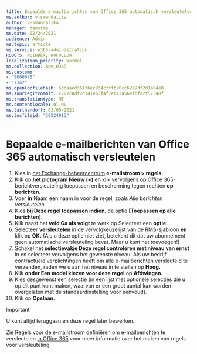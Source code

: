 ```yaml
---
title: Bepaalde e-mailberichten van Office 365 automatisch versleutelen
ms.author: v-smandalika
author: v-smandalika
manager: dansimp
ms.date: 02/24/2021
audience: Admin
ms.topic: article
ms.service: o365-administration
ROBOTS: NOINDEX, NOFOLLOW
localization_priority: Normal
ms.collection: Adm_O365
ms.custom:
- "9000078"
- "7342"
ms.openlocfilehash: 5ddaaed361f6ec934cfffb00cc62a9df2d1a04e8
ms.sourcegitcommit: c202c0df2d141e63f4f7eb13a56efbfc2f57348f
ms.translationtype: MT
ms.contentlocale: nl-NL
ms.lasthandoff: 03/05/2021
ms.locfileid: "50524913"
---
```

# <a name="automatically-encrypt-certain-email-messages-from-office-365"></a>Bepaalde e-mailberichten van Office 365 automatisch versleutelen

1. Kies in [het Exchange-beheercentrum](https://outlook.office365.com/ecp/) **e-mailstroom > regels.** 
2. Klik op **het pictogram Nieuw (+)** en klik vervolgens op Office 365-berichtversleuteling toepassen en bescherming tegen rechten **op berichten.**
3. Voer **in** Naam een naam in voor de regel, zoals *Alle berichten versleutelen.*
4. Kies **bij Deze regel toepassen indien**, de optie **[Toepassen op alle berichten]**. 
5. Klik naast het **veld Ga als volgt** te werk op Selecteer een **optie.** 
6. Selecteer **versleutelen** in de vervolgkeuzelijst van de RMS-sjabloon **en** klik op **OK.** (Als u deze optie niet ziet, betekent dit dat uw abonnement geen automatische versleuteling bevat. Maar u kunt het toevoegen!)
7. Schakel het **selectievakje Deze regel controleren met niveau van ernst** in en selecteer vervolgens het gewenste niveau. Als uw bedrijf contractuele verplichtingen heeft om alle e-mailberichten versleuteld te verzenden, raden we u aan het niveau in te stellen op **Hoog.**
8. Klik **onder Een model kiezen voor deze regel** op **Afdwingen.** 
9. Kies desgewenst een selectie (in een lijst met optionele selecties die u op dit punt kunt maken, waarvan er een groot aantal kan worden overgelaten met de standaardinstelling voor eenvoud).
10. Klik op **Opslaan**.

> [!IMPORTANT]
> U kunt altijd teruggaan en deze regel later bewerken.

Zie Regels voor de e-mailstroom definiëren om e-mailberichten te versleutelen [in Office 365](https://docs.microsoft.com/microsoft-365/compliance/define-mail-flow-rules-to-encrypt-email) voor meer informatie over het maken van regels voor versleuteling.

